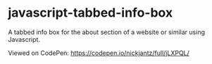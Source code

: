 # javascript-tabbed-info-box
A tabbed info box for the about section of a website or similar using Javascript.

Viewed on CodePen:
https://codepen.io/nickjantz/full/jLXPQL/
